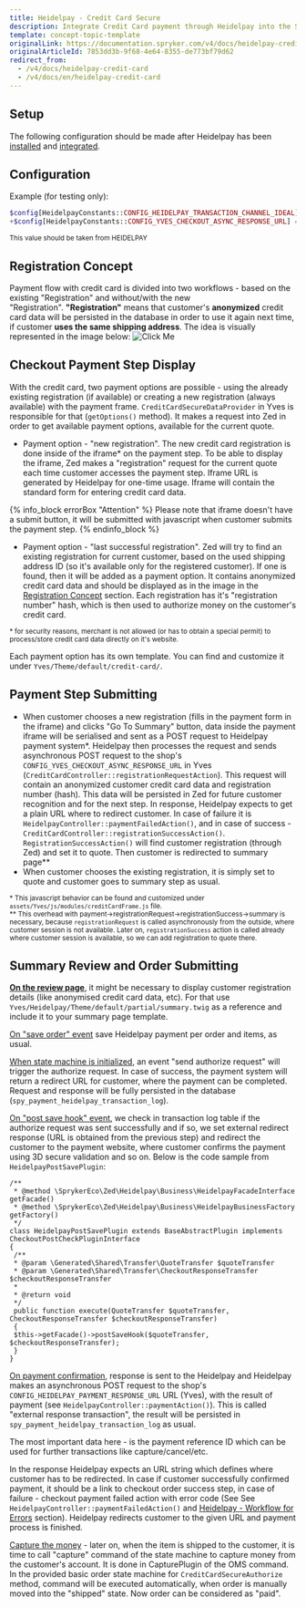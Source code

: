 ```yaml
---
title: Heidelpay - Credit Card Secure
description: Integrate Credit Card payment through Heidelpay into the Spryker-based shop.
template: concept-topic-template
originalLink: https://documentation.spryker.com/v4/docs/heidelpay-credit-card
originalArticleId: 7853dd3b-9f68-4e64-8355-de773bf79d62
redirect_from:
  - /v4/docs/heidelpay-credit-card
  - /v4/docs/en/heidelpay-credit-card
---
```


## Setup

The following configuration should be made after Heidelpay has been [installed](/docs/scos/dev/technology-partners/202001.0/payment-partners/heidelpay/heidelpay-installation.html) and [integrated](/docs/scos/dev/technology-partners/202001.0/payment-partners/heidelpay/scos-integration/heidelpay-configuration-for-scos.html).

## Configuration

Example (for testing only):
```php
$config[HeidelpayConstants::CONFIG_HEIDELPAY_TRANSACTION_CHANNEL_IDEAL] = '31HA07BC8142C5A171744B56E61281E5';
+$config[HeidelpayConstants::CONFIG_YVES_CHECKOUT_ASYNC_RESPONSE_URL] = $YVES_HOST_PROTOCOL . '://' . $config[ApplicationConstants::HOST_YVES] . '/heidelpay/cc-register-response';
```

<sub>This value should be taken from HEIDELPAY</sub>

## Registration Concept

Payment flow with credit card is divided into two workflows - based on the existing "Registration" and without/with the new "Registration". **"Registration"** means that customer's **anonymized** credit card data will be persisted in the database in order to use it again next time, if customer **uses the same shipping address**. The idea is visually represented in the image below:
![Click Me](https://spryker.s3.eu-central-1.amazonaws.com/docs/Technology+Partners/Payment+Partners/Heidelpay/Heidelpay+-+Credit+Card+Secure/9241664.png) 

## Checkout Payment Step Display

With the credit card, two payment options are possible - using the already existing
    registration (if available) or creating a new registration (always available) with the payment frame. `CreditCardSecureDataProvider` in Yves is responsible for that (`getOptions()` method). It makes a request into Zed in order to get available payment options, available for the current quote. 

* Payment option - "new registration". The new credit card registration is done inside of the iframe* on the payment step. To be able to display the iframe, Zed makes a "registration" request for the current quote each time customer accesses the payment step. Iframe URL is generated by Heidelpay for one-time usage. Iframe will contain the standard form for entering credit card data. <br>

{% info_block errorBox "Attention" %}
Please note that iframe doesn't have a submit button, it will be submitted with javascript when customer submits the payment step.
{% endinfo_block %}

* Payment option - "last successful registration". Zed will try to find an existing registration for current customer, based on the used shipping address ID (so it's available only for the registered customer). If one is found, then it will be added as a payment option. It contains anonymized credit card data and should be displayed as in the image in the [Registration Concept](#registration-concept) section. Each registration has it's "registration number" hash, which is then used to authorize money on the customer's credit card.

<sub>* for security reasons, merchant is not allowed (or has to obtain a
    special permit) to process/store credit card data directly on it's website.</sub>

Each payment option has its own template. You can find and customize it under
    `Yves/Theme/default/credit-card/`.

## Payment Step Submitting

* When customer chooses a new registration (fills in the payment form in the iframe) and clicks "Go To Summary" button, data inside the payment iframe will be serialised and sent as a POST request to Heidelpay payment system*. Heidelpay then processes the request and sends asynchronous POST request to the shop's `CONFIG_YVES_CHECKOUT_ASYNC_RESPONSE_URL` in Yves (`CreditCardController::registrationRequestAction`). This request will contain an anonymized customer credit card data and registration number (hash). This data will be persisted in Zed for future customer recognition and for the next step. In response, Heidelpay expects to get a plain URL where to redirect customer. In case of failure it is `HeidelpayController::paymentFailedAction()`, and in case of success -  `CreditCardController::registrationSuccessAction()`. `RegistrationSuccessAction()` will find customer registration (through Zed) and set it to quote. Then customer is redirected to summary page**
* When customer chooses the existing registration, it is simply set to quote and customer goes to summary step as usual.

<sub>* This javascript behavior can be found and customized under
    `assets/Yves/js/modules/creditCardFrame.js` file.<br>
</sub><sub>** This overhead with payment->registrationRequest->registrationSuccess->summary is necessary, because `registrationRequest` is called asynchronously from the outside, where customer session is not available. Later on, `registrationSuccess` action is called already where customer session is available, so we can add registration to quote there.</sub>

## Summary Review and Order Submitting

<u><b>On the review page</b></u>, it might be necessary to display customer registration details (like anonymised credit card data, etc). For that use `Yves/Heidelpay/Theme/default/partial/summary.twig` as a reference and include it to your summary page template.

<u>On "save order" event</u> save Heidelpay payment per order and items, as usual.

<u>When state machine is initialized</u>, an event "send
    authorize request" will trigger the authorize request. In case of success, the payment system will return a redirect URL for customer, where the payment can be completed. Request and response will be fully persisted in the database (`spy_payment_heidelpay_transaction_log`). 

<u>On "post save hook" event</u>, we check in transaction log table if the authorize request was sent successfully and if so, we set external redirect response (URL is obtained from the previous step) and redirect the customer to the payment website, where customer confirms the payment using 3D secure validation and so on. Below is the code sample from `HeidelpayPostSavePlugin`:

```
/**
 * @method \SprykerEco\Zed\Heidelpay\Business\HeidelpayFacadeInterface getFacade()
 * @method \SprykerEco\Zed\Heidelpay\Business\HeidelpayBusinessFactory getFactory()
 */
class HeidelpayPostSavePlugin extends BaseAbstractPlugin implements CheckoutPostCheckPluginInterface
{
 /**
 * @param \Generated\Shared\Transfer\QuoteTransfer $quoteTransfer
 * @param \Generated\Shared\Transfer\CheckoutResponseTransfer $checkoutResponseTransfer
 *
 * @return void
 */
 public function execute(QuoteTransfer $quoteTransfer, CheckoutResponseTransfer $checkoutResponseTransfer)
 {
 $this->getFacade()->postSaveHook($quoteTransfer, $checkoutResponseTransfer);
 }
}
```

<u>On payment confirmation</u>, response is sent to the Heidelpay and Heidelpay makes an asynchronous POST request to the shop's `CONFIG_HEIDELPAY_PAYMENT_RESPONSE_URL`
    URL (Yves), with the result of payment (see `HeidelpayController::paymentAction()`). This is called "external response transaction", the result will be persisted in `spy_payment_heidelpay_transaction_log` as usual.

 The most important data here - is the payment reference ID which can be used for further transactions like capture/cancel/etc. 

In the response Heidelpay expects an URL string which defines where customer has to be redirected. In case if customer successfully confirmed payment, it should be a link to checkout order success step, in case of failure - checkout payment failed action with error code (See See `HeidelpayController::paymentFailedAction()` and [Heidelpay - Workflow for Errors](/docs/scos/dev/technology-partners/202001.0/payment-partners/heidelpay/heidelpay-workflow-for-errors.html) section). Heidelpay redirects customer to the given URL and payment process is finished. 

<u>Capture the money</u> - later on, when the item is shipped to the customer, it is time to call "capture" command of the state machine to capture money from the customer's account. It is done in CapturePlugin of the OMS command. In the provided basic order state machine for `CreditCardSecureAuthorize` method, command will be executed automatically, when order is manually moved into the "shipped" state. Now order can be considered as "paid".
